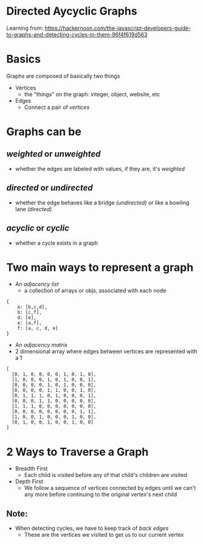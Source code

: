 # Directed Aycyclic Graphs

Learning from: https://hackernoon.com/the-javascript-developers-guide-to-graphs-and-detecting-cycles-in-them-96f4f619d563  

# Basics

Graphs are composed of basically two things  
 - Vertices
   - the "things" on the graph: integer, object, website, etc
 - Edges
   - Connect a pair of _vertices_  
    
# Graphs can be
## _weighted_ or _unweighted_
 - whether the edges are labeled with values, if they are, it's _weighted_
## _directed_ or _undirected_
 - whether the edge behaves like a bridge _(undirected)_ or like a bowling lane _(directed)_
## _acyclic_ or _cyclic_
 - whether a cycle exists in a graph

# Two main ways to represent a graph
 - An _adjacency list_
   - a collection of arrays or objs, associated with each node
```
{
    a: [b,c,d],
    b: [c,f],
    d: [e],
    e: [a,f],
    f: [a, c, d, e]
}
```

 - An _adjacency matrix_
  - 2 dimensional array where edges between vertices are represented with a 1
```
[ 
  [0, 1, 0, 0, 0, 0, 1, 0, 1, 0],
  [1, 0, 0, 0, 1, 0, 1, 0, 0, 1],
  [0, 0, 0, 0, 1, 0, 1, 0, 0, 0],
  [0, 0, 0, 0, 1, 1, 0, 0, 1, 0],
  [0, 1, 1, 1, 0, 1, 0, 0, 0, 1],
  [0, 0, 0, 1, 1, 0, 0, 0, 0, 0],
  [1, 1, 1, 0, 0, 0, 0, 0, 0, 0],
  [0, 0, 0, 0, 0, 0, 0, 0, 1, 1],
  [1, 0, 0, 1, 0, 0, 0, 1, 0, 0],
  [0, 1, 0, 0, 1, 0, 0, 1, 0, 0] 
]
```


# 2 Ways to Traverse a Graph

- Breadth First
  - Each child is visited before any of that child's children are visited
- Depth First
  - We follow a sequence of vertices connected by edges until we can't any more before continuing to the original vertex's next child

## Note:
 - When detecting cycles, we have to keep track of _back edges_
   - These are the vertices we visited to get us to our current vertex
